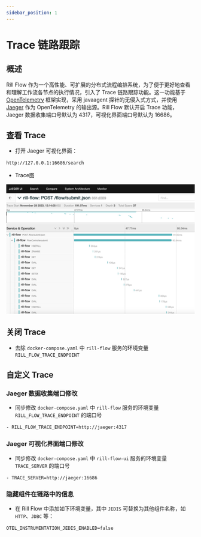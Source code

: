 ```yaml
---
sidebar_position: 1
---
```


# Trace 链路跟踪

## 概述

Rill Flow 作为一个高性能、可扩展的分布式流程编排系统，为了便于更好地查看和理解工作流各节点的执行情况，引入了 Trace 链路跟踪功能。这一功能基于 [OpenTelemetry](https://opentelemetry.io/docs/) 框架实现，采用 javaagent 探针的无侵入式方式，并使用 [Jaeger](https://www.jaegertracing.io/) 作为 OpenTelemetry 的输出源。Rill Flow 默认开启 Trace 功能，Jaeger 数据收集端口号默认为 4317，可视化界面端口号默认为 16686。

## 查看 Trace

- 打开 Jaeger 可视化界面：

```txt
http://127.0.0.1:16686/search
```

- Trace图

![TRACE](assets/trace_sample.png)

## 关闭 Trace

- 去除 `docker-compose.yaml` 中 `rill-flow` 服务的环境变量 `RILL_FLOW_TRACE_ENDPOINT`

## 自定义 Trace

### Jaeger 数据收集端口修改

- 同步修改 `docker-compose.yaml` 中 `rill-flow` 服务的环境变量 `RILL_FLOW_TRACE_ENDPOINT` 的端口号

```txt
- RILL_FLOW_TRACE_ENDPOINT=http://jaeger:4317
```

### Jaeger 可视化界面端口修改

- 同步修改 `docker-compose.yaml` 中 `rill-flow-ui` 服务的环境变量 `TRACE_SERVER` 的端口号

```txt
- TRACE_SERVER=http://jaeger:16686
```

### 隐藏组件在链路中的信息

- 在 Rill Flow 中添加如下环境变量，其中 `JEDIS` 可替换为其他组件名称，如 `HTTP`、`JDBC` 等：

```txt
OTEL_INSTRUMENTATION_JEDIS_ENABLED=false
```
